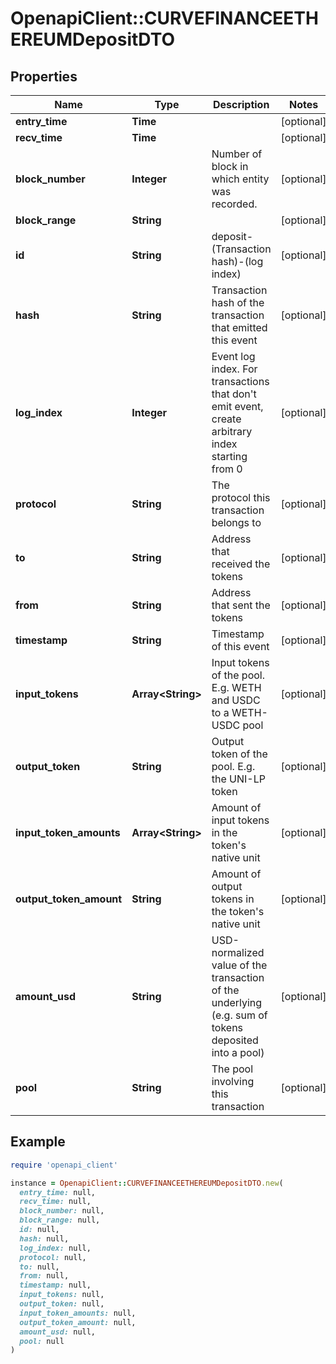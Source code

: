 # OpenapiClient::CURVEFINANCEETHEREUMDepositDTO

## Properties

| Name | Type | Description | Notes |
| ---- | ---- | ----------- | ----- |
| **entry_time** | **Time** |  | [optional] |
| **recv_time** | **Time** |  | [optional] |
| **block_number** | **Integer** | Number of block in which entity was recorded. | [optional] |
| **block_range** | **String** |  | [optional] |
| **id** | **String** | deposit-(Transaction hash)-(log index) | [optional] |
| **hash** | **String** | Transaction hash of the transaction that emitted this event | [optional] |
| **log_index** | **Integer** | Event log index. For transactions that don&#39;t emit event, create arbitrary index starting from 0 | [optional] |
| **protocol** | **String** | The protocol this transaction belongs to | [optional] |
| **to** | **String** | Address that received the tokens | [optional] |
| **from** | **String** | Address that sent the tokens | [optional] |
| **timestamp** | **String** | Timestamp of this event | [optional] |
| **input_tokens** | **Array&lt;String&gt;** | Input tokens of the pool. E.g. WETH and USDC to a WETH-USDC pool | [optional] |
| **output_token** | **String** | Output token of the pool. E.g. the UNI-LP token | [optional] |
| **input_token_amounts** | **Array&lt;String&gt;** | Amount of input tokens in the token&#39;s native unit | [optional] |
| **output_token_amount** | **String** | Amount of output tokens in the token&#39;s native unit | [optional] |
| **amount_usd** | **String** | USD-normalized value of the transaction of the underlying (e.g. sum of tokens deposited into a pool) | [optional] |
| **pool** | **String** | The pool involving this transaction | [optional] |

## Example

```ruby
require 'openapi_client'

instance = OpenapiClient::CURVEFINANCEETHEREUMDepositDTO.new(
  entry_time: null,
  recv_time: null,
  block_number: null,
  block_range: null,
  id: null,
  hash: null,
  log_index: null,
  protocol: null,
  to: null,
  from: null,
  timestamp: null,
  input_tokens: null,
  output_token: null,
  input_token_amounts: null,
  output_token_amount: null,
  amount_usd: null,
  pool: null
)
```

